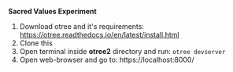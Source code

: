 **Sacred Values Experiment**

1. Download otree and it's requirements: https://otree.readthedocs.io/en/latest/install.html
2. Clone this
3. Open terminal inside **otree2** directory and run: `otree devserver`
5. Open web-browser and go to:
https://localhost:8000/
